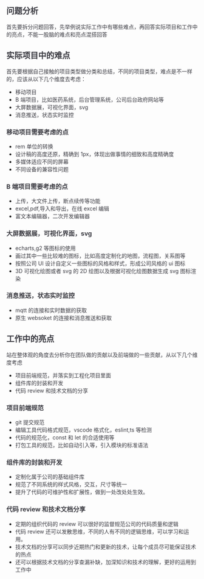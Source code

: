 ## <font style="color:rgb(60, 60, 67);">问题分析</font>
<font style="color:rgb(60, 60, 67);">首先要拆分问题回答，先举例说实际工作中有哪些难点，再回答实际项目和工作中的亮点，不能一股脑的难点和亮点混搭回答</font>

## <font style="color:rgb(60, 60, 67);">实际项目中的难点</font>
<font style="color:rgb(60, 60, 67);">首先要根据自己接触的项目类型做分类和总结，不同的项目类型，难点是不一样的，应该从以下几个维度去考虑：</font>

+ <font style="color:rgb(60, 60, 67);">移动项目</font>
+ <font style="color:rgb(60, 60, 67);">B 端项目，比如医药系统，后台管理系统，公司后台政府网站等</font>
+ <font style="color:rgb(60, 60, 67);">大屏数据展，可视化界面，svg</font>
+ <font style="color:rgb(60, 60, 67);">消息推送，状态实时监控</font>

### <font style="color:rgb(60, 60, 67);">移动项目需要考虑的点</font>
+ <font style="color:rgb(60, 60, 67);">rem 单位的转换</font>
+ <font style="color:rgb(60, 60, 67);">设计稿的高度还原，精确到 1px，体现出做事情的细致和高度精确度</font>
+ <font style="color:rgb(60, 60, 67);">多媒体适应不同的屏幕</font>
+ <font style="color:rgb(60, 60, 67);">不同设备的兼容性问题</font>

### <font style="color:rgb(60, 60, 67);">B 端项目需要考虑的点</font>
+ <font style="color:rgb(60, 60, 67);">上传，大文件上传，断点续传等功能</font>
+ <font style="color:rgb(60, 60, 67);">excel,pdf,导入和导出，在线 excel 编辑</font>
+ <font style="color:rgb(60, 60, 67);">富文本编辑器，二次开发编辑器</font>

### <font style="color:rgb(60, 60, 67);">大屏数据展，可视化界面，svg</font>
+ <font style="color:rgb(60, 60, 67);">echarts,g2 等图标的使用</font>
+ <font style="color:rgb(60, 60, 67);">画过其中一些比较难的图标，比如高度定制化的地图，流程图，关系图等</font>
+ <font style="color:rgb(60, 60, 67);">按照公司 UI 设计自定义一些图标的风格和样式，形成公司风格的 ui 图标</font>
+ <font style="color:rgb(60, 60, 67);">3D 可视化绘图或者 svg 的 2D 绘图以及根据可视化绘图数据生成 svg 图标渲染</font>

### <font style="color:rgb(60, 60, 67);">消息推送，状态实时监控</font>
+ <font style="color:rgb(60, 60, 67);">mqtt 的连接和实时数据的获取</font>
+ <font style="color:rgb(60, 60, 67);">原生 websoket 的连接和消息推送和获取</font>

## <font style="color:rgb(60, 60, 67);">工作中的亮点</font>
<font style="color:rgb(60, 60, 67);">站在整体观的角度去分析你在团队做的贡献以及前端做的一些贡献，从以下几个维度考虑</font>

+ <font style="color:rgb(60, 60, 67);">项目前端规范，并落实到工程化项目里面</font>
+ <font style="color:rgb(60, 60, 67);">组件库的封装和开发</font>
+ <font style="color:rgb(60, 60, 67);">代码 review 和技术文档的分享</font>

### <font style="color:rgb(60, 60, 67);">项目前端规范</font>
+ <font style="color:rgb(60, 60, 67);">git 提交规范</font>
+ <font style="color:rgb(60, 60, 67);">编辑工具代码格式规范，vscode 格式化，eslint,ts 等检测</font>
+ <font style="color:rgb(60, 60, 67);">代码的规范化，const 和 let 的合适使用等</font>
+ <font style="color:rgb(60, 60, 67);">打包工具的规范，比如自动引入等，引入模块的标准语法</font>

### <font style="color:rgb(60, 60, 67);">组件库的封装和开发</font>
+ <font style="color:rgb(60, 60, 67);">定制化属于公司的基础组件库</font>
+ <font style="color:rgb(60, 60, 67);">规范了不同系统的样式风格，交互，尺寸等统一</font>
+ <font style="color:rgb(60, 60, 67);">提升了代码的可维护性和扩展性，做到一处改处处生效。</font>

### <font style="color:rgb(60, 60, 67);">代码 review 和技术文档分享</font>
+ <font style="color:rgb(60, 60, 67);">定期的组织代码的 review 可以很好的监督规范公司的代码质量和逻辑</font>
+ <font style="color:rgb(60, 60, 67);">代码 review 还可以发散思维，不同的人有不同的逻辑思维，可以学习和运用。</font>
+ <font style="color:rgb(60, 60, 67);">技术文档的分享可以同步近期热门和更新的技术，让每个成员尽可能保证技术的热点</font>
+ <font style="color:rgb(60, 60, 67);">还可以根据技术文档的分享查漏补缺，加深知识和技术的理解，更好的运用到工作中</font>

